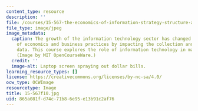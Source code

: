 ```yaml
---
content_type: resource
description: ''
file: /courses/15-567-the-economics-of-information-strategy-structure-and-pricing-fall-2010/865a081fd74c71b86e95e13b91c2af76_15-567f10.jpg
file_type: image/jpeg
image_metadata:
  caption: The growth of the information technology sector has changed the nature
    of economics and business practices by impacting the collection and analysis of
    data. This course explores the role of information technology in management today.
    (Image by MIT OpenCourseWare.)
  credit: ''
  image-alt: Laptop screen spraying out dollar bills.
learning_resource_types: []
license: https://creativecommons.org/licenses/by-nc-sa/4.0/
ocw_type: OCWImage
resourcetype: Image
title: 15-567f10.jpg
uid: 865a081f-d74c-71b8-6e95-e13b91c2af76
---
```

